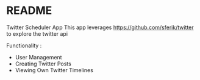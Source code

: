 # README

Twitter Scheduler App
This app leverages https://github.com/sferik/twitter to explore the twitter api

Functionality : 
* User Management 
* Creating Twitter Posts
* Viewing Own Twitter Timelines